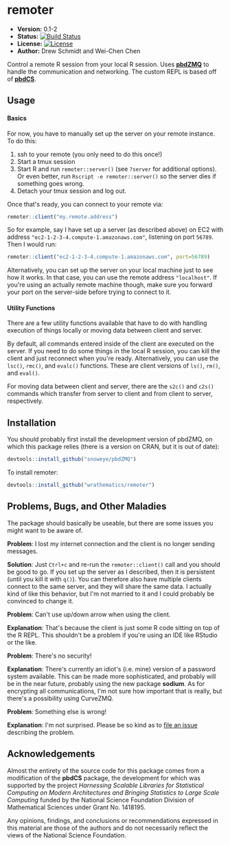 # remoter

* **Version:** 0.1-2
* **Status:** [![Build Status](https://travis-ci.org/wrathematics/remoter.png)](https://travis-ci.org/wrathematics/remoter)
* **License:** [![License](http://img.shields.io/badge/license-BSD%202--Clause-orange.svg?style=flat)](http://opensource.org/licenses/BSD-2-Clause)
* **Author:** Drew Schmidt and Wei-Chen Chen


Control a remote R session from your local R session.  Uses 
[**pbdZMQ**](https://github.com/snoweye/pbdZMQ)
to handle the communication and networking. The custom REPL is 
based off of [**pbdCS**](https://github.com/wrathematics/pbdCS).



## Usage

#### Basics

For now, you have to manually set up the server on your remote
instance.  To do this:

1. ssh to your remote (you only need to do this once!)
2. Start a tmux session
3. Start R and run `remoter::server()` (see `?server` for additional options).  Or even better, run `Rscript -e remoter::server()` so the server dies if something goes wrong.
5. Detach your tmux session and log out.

Once that's ready, you can connect to your remote via:

```r
remoter::client("my.remote.address")
```

So for example, say I have set up a server (as described above)
on EC2 with address `"ec2-1-2-3-4.compute-1.amazonaws.com"`,
listening on port `56789`. Then I would run:

```r
remoter::client("ec2-1-2-3-4.compute-1.amazonaws.com", port=56789)
```

Alternatively, you can set up the server on your local machine
just to see how it works.  In that case, you can use the 
remote address `"localhost"`.
If you're using an actually remote machine though, make sure
you forward your port on the server-side before trying to
connect to it.


#### Utility Functions

There are a few utility functions available that have to do with
handling execution of things locally or moving data between client
and server.

By default, all commands entered inside of the client are executed
on the server.  If you need to do some things in the local R session,
you can kill the client and just reconnect when you're ready.
Alternatively, you can use the `lsc()`, `rmc()`, and
`evalc()` functions.  These are client versions of `ls()`, 
`rm()`, and `eval()`.  

For moving data between client and server, there are the
`s2c()` and `c2s()` commands which transfer from server to
client and from client to server, respectively.



## Installation

You should probably first install the development version of
pbdZMQ, on which this package relies (there is a version on CRAN,
but it is out of date):

```r
devtools::install_github("snoweye/pbdZMQ")
```

To install remoter:

```r
devtools::install_github("wrathematics/remoter")
```


## Problems, Bugs, and Other Maladies

The package should basically be useable, but there are some issues you might want to be aware of.

**Problem**: I lost my internet connection and the client is no longer sending messages.

**Solution**: Just `Ctrl+c` and re-run the `remoter::client()` call and you should be good to go.  If you set up the server as I described, then it is persistent (until you kill it with `q()`).  You can therefore also have multiple clients connect to the same server, and they will share the same data.  I actually kind of like this behavior, but I'm not married to it and I could probably be convinced to change it.



**Problem**: Can't use up/down arrow when using the client.

**Explanation**: That's because the client is just some R code sitting on top of the R REPL.  This shouldn't be a problem if you're using an IDE like RStudio or the like.



**Problem**: There's no security!

**Explanation**: There's currently an idiot's (i.e. mine) version of a password system available.  This can be made more sophisticated, and probably will be in the near future, probably using the new package **sodium**.  As for encrypting all communications, I'm not sure how important that is really, but there's a possibility using CurveZMQ.


**Problem**: Something else is wrong!

**Explanation**: I'm not surprised.  Please be so kind as to [file an issue](https://github.com/wrathematics/remoter/issues) describing the problem.



## Acknowledgements

Almost the entirety of the source code for this package comes from a modification of the **pbdCS** package, the development for which was supported by the project *Harnessing Scalable Libraries for Statistical Computing on Modern Architectures and Bringing Statistics to Large Scale Computing* funded by the National Science Foundation Division of Mathematical Sciences under Grant No. 1418195.

Any  opinions,  findings,  and  conclusions  or  recommendations expressed  in  this  material  are those  of  the  authors  and  do  not necessarily  reflect  the  views  of  the  National  Science Foundation.
